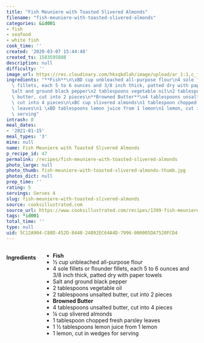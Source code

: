 ```yaml
---
title: "Fish Meuniere with Toasted Slivered Almonds"
filename: "fish-meuniere-with-toasted-slivered-almonds"
categories: &id001
- fish
- seafood
- white fish
cook_time: ''
created: '2020-03-07 15:44:48'
created_ts: 1583595888
description: null
difficulty: ''
image_url: https://res.cloudinary.com/hksqkdlah/image/upload/ar_1:1,c_fill,dpr_2.0,f_auto,fl_lossy.progressive.strip_profile,g_faces:auto,q_auto:low,w_344/1343_jf04-fishmeuniere-article
ingredients: "**Fish**\n\xBD cup unbleached all-purpose flour\n4 sole fillets or flounder\
  \ fillets, each 5 to 6 ounces and 3/8 inch thick, patted dry with paper towels\n\
  Salt and ground black pepper\n2 tablespoons vegetable oil\n2 tablespoons unsalted\
  \ butter, cut into 2 pieces\n**Browned Butter**\n4 tablespoons unsalted butter,\
  \ cut into 4 pieces\n\xBC cup slivered almonds\n1 tablespoon chopped fresh parsley\
  \ leaves\n1 \xBD tablespoons lemon juice from 1 lemon\n1 lemon, cut in wedges for\
  \ serving"
intrash: 0
meal_dates:
- '2021-01-15'
meal_types: '3'
mine: null
name: Fish Meuniere with Toasted Slivered Almonds
p_recipe_id: 47
permalink: /recipes/fish-meuniere-with-toasted-slivered-almonds
photo_large: null
photo_thumb: fish-meuniere-with-toasted-slivered-almonds-thumb.jpg
photos_dict: null
prep_time: ''
rating: 5
servings: Serves 4
slug: fish-meuniere-with-toasted-slivered-almonds
source: cooksillustrated.com
source_url: https://www.cooksillustrated.com/recipes/1399-fish-meuniere-with-toasted-slivered-almonds?incode=MCSCM00L0&ref=new_search_experience_7
tags: *id001
total_time: ''
type: null
uid: 5C12A904-C88D-452D-8448-24892EC64A4D-7996-000005DA7520FCD4
---
```

<div class="large-8 medium-7 columns" id="writeup">	</div><!-- #writeup -->
</div><!-- #row-one -->
<div class="row" id="row-two">	<div class="medium-4 small-5 columns" id="ingredients"><h4>Ingredients</h4><div class="box box-ingredients content"><ul>
<li><strong>Fish</strong></li>
<li>½ cup unbleached all-purpose flour</li>
<li>4 sole fillets or flounder fillets, each 5 to 6 ounces and 3/8 inch thick, patted dry with paper towels</li>
<li>Salt and ground black pepper</li>
<li>2 tablespoons vegetable oil</li>
<li>2 tablespoons unsalted butter, cut into 2 pieces</li>
<li><strong>Browned Butter</strong></li>
<li>4 tablespoons unsalted butter, cut into 4 pieces</li>
<li>¼ cup slivered almonds</li>
<li>1 tablespoon chopped fresh parsley leaves</li>
<li>1 ½ tablespoons lemon juice from 1 lemon</li>
<li>1 lemon, cut in wedges for serving</li>
</ul>
</div>	</div>	<div class="medium-6 small-7 columns" id="directions">	</div>